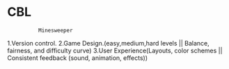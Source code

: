 # CBL
              Minesweeper
1.Version control.
2.Game Design.(easy,medium,hard levels || Balance, fairness, and difficulty curve)
3.User Experience(Layouts, color schemes || Consistent feedback (sound, animation, effects))
